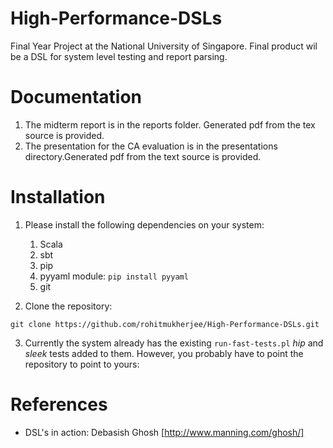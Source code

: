 High-Performance-DSLs
=====================

Final Year Project at the National University of Singapore. Final product wil be a DSL for system level testing and report parsing.

Documentation
=============

1. The midterm report is in the reports folder. Generated pdf from the tex source is provided. 
2. The presentation for the CA evaluation is in the presentations directory.Generated pdf from the text source is provided.

Installation
============

1. Please install the following dependencies on your system:

    1. Scala
    2. sbt
    3. pip
    4. pyyaml module: `pip install pyyaml`
    5. git

2. Clone the repository: 

`git clone https://github.com/rohitmukherjee/High-Performance-DSLs.git`

3. Currently the system already has the existing `run-fast-tests.pl` *hip* and *sleek* tests added to them. However, you probably have to point the repository to point to yours:




References
=========

* DSL's in action: Debasish Ghosh [http://www.manning.com/ghosh/]
